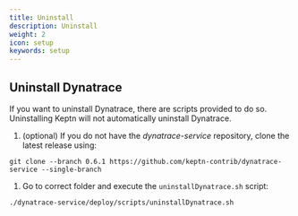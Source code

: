 ```yaml
---
title: Uninstall
description: Uninstall
weight: 2
icon: setup
keywords: setup
---
```


## Uninstall Dynatrace

If you want to uninstall Dynatrace, there are scripts provided to do so. Uninstalling Keptn will not automatically uninstall Dynatrace.

1. (optional) If you do not have the *dynatrace-service* repository, clone the latest release using:

```console
git clone --branch 0.6.1 https://github.com/keptn-contrib/dynatrace-service --single-branch
```

1. Go to correct folder and execute the `uninstallDynatrace.sh` script:

```console
./dynatrace-service/deploy/scripts/uninstallDynatrace.sh
```
